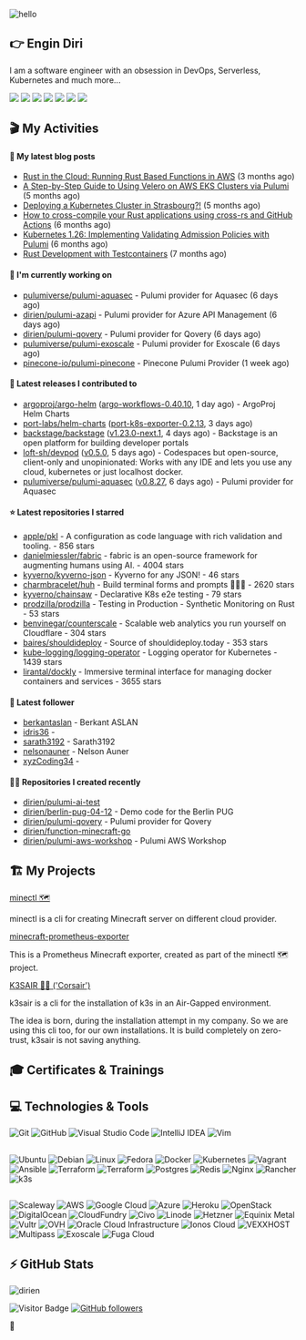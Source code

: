 ![hello](https://media.giphy.com/media/3ornk57KwDXf81rjWM/giphy.gif)

## 👉 Engin Diri

I am a software engineer with an obsession in DevOps, Serverless, Kubernetes and much more...

[![](https://img.shields.io/badge/-@__ediri-000000?style=for-the-badge&logo=X&logoColor=ffffff)](https://x.com/_ediri)
[![](https://img.shields.io/badge/engin--diri-0A66C2?style=for-the-badge&logo=linkedin&logoColor=#0A66C2)](https://www.linkedin.com/in/engin-diri/)
[![](https://img.shields.io/badge/@_ediri@cloud--native.social-6364FF?style=for-the-badge&logo=mastodon&logoColor=white)](https://cloud-native.social/@_ediri)
[![](https://img.shields.io/badge/-@dirien-%23181717?style=for-the-badge&logo=github)](https://github.com/dirien)
[![](https://img.shields.io/badge/-blog.ediri.io-2962FF?style=for-the-badge&logo=hashnode&logoColor=white)](https://blog.ediri.io/)
[![](https://img.shields.io/badge/dirien-003366?style=for-the-badge&logo=linuxfoundation&logoColor=white)](https://openprofile.dev/profile/dirien)
[![](https://img.shields.io/badge/-@__ediri-E4405F?style=for-the-badge&logo=instagram&logoColor=white)](https://www.instagram.com/_ediri/)

## 🎬 My Activities

#### 📖 My latest blog posts
- [Rust in the Cloud: Running Rust Based Functions in AWS](https://blog.ediri.io/rust-in-the-cloud-running-rust-based-functions-in-aws) (3 months ago)
- [A Step-by-Step Guide to Using Velero on AWS EKS Clusters via Pulumi](https://blog.ediri.io/a-step-by-step-guide-to-using-velero-on-aws-eks-clusters-via-pulumi) (5 months ago)
- [Deploying a Kubernetes Cluster in Strasbourg?!](https://blog.ediri.io/deploying-a-kubernetes-cluster-in-strasbourg) (5 months ago)
- [How to cross-compile your Rust applications using cross-rs and GitHub Actions](https://blog.ediri.io/how-to-cross-compile-your-rust-applications-using-cross-rs-and-github-actions) (6 months ago)
- [Kubernetes 1.26: Implementing Validating Admission Policies with Pulumi](https://blog.ediri.io/kubernetes-126-implementing-validating-admission-policies-with-pulumi) (6 months ago)
- [Rust Development with Testcontainers](https://blog.ediri.io/rust-development-with-testcontainers) (7 months ago)

#### 👷 I'm currently working on

- [pulumiverse/pulumi-aquasec](https://github.com/pulumiverse/pulumi-aquasec) - Pulumi provider for Aquasec (6 days ago)
- [dirien/pulumi-azapi](https://github.com/dirien/pulumi-azapi) - Pulumi provider for Azure API Management (6 days ago)
- [dirien/pulumi-qovery](https://github.com/dirien/pulumi-qovery) - Pulumi provider for Qovery (6 days ago)
- [pulumiverse/pulumi-exoscale](https://github.com/pulumiverse/pulumi-exoscale) - Pulumi provider for Exoscale (6 days ago)
- [pinecone-io/pulumi-pinecone](https://github.com/pinecone-io/pulumi-pinecone) - Pinecone Pulumi Provider (1 week ago)

#### 🚀 Latest releases I contributed to

- [argoproj/argo-helm](https://github.com/argoproj/argo-helm) ([argo-workflows-0.40.10](https://github.com/argoproj/argo-helm/releases/tag/argo-workflows-0.40.10), 1 day ago) - ArgoProj Helm Charts
- [port-labs/helm-charts](https://github.com/port-labs/helm-charts) ([port-k8s-exporter-0.2.13](https://github.com/port-labs/helm-charts/releases/tag/port-k8s-exporter-0.2.13), 3 days ago)
- [backstage/backstage](https://github.com/backstage/backstage) ([v1.23.0-next.1](https://github.com/backstage/backstage/releases/tag/v1.23.0-next.1), 4 days ago) - Backstage is an open platform for building developer portals
- [loft-sh/devpod](https://github.com/loft-sh/devpod) ([v0.5.0](https://github.com/loft-sh/devpod/releases/tag/v0.5.0), 5 days ago) - Codespaces but open-source, client-only and unopinionated: Works with any IDE and lets you use any cloud, kubernetes or just localhost docker.
- [pulumiverse/pulumi-aquasec](https://github.com/pulumiverse/pulumi-aquasec) ([v0.8.27](https://github.com/pulumiverse/pulumi-aquasec/releases/tag/v0.8.27), 6 days ago) - Pulumi provider for Aquasec

#### ⭐ Latest repositories I starred

- [apple/pkl](https://github.com/apple/pkl) - A configuration as code language with rich validation and tooling. - 856 stars
- [danielmiessler/fabric](https://github.com/danielmiessler/fabric) - fabric is an open-source framework for augmenting humans using AI. - 4004 stars
- [kyverno/kyverno-json](https://github.com/kyverno/kyverno-json) - Kyverno for any JSON! - 46 stars
- [charmbracelet/huh](https://github.com/charmbracelet/huh) - Build terminal forms and prompts 🤷🏻‍♀️ - 2620 stars
- [kyverno/chainsaw](https://github.com/kyverno/chainsaw) - Declarative K8s e2e testing - 79 stars
- [prodzilla/prodzilla](https://github.com/prodzilla/prodzilla) - Testing in Production - Synthetic Monitoring on Rust - 53 stars
- [benvinegar/counterscale](https://github.com/benvinegar/counterscale) - Scalable web analytics you run yourself on Cloudflare - 304 stars
- [baires/shouldideploy](https://github.com/baires/shouldideploy) - Source of shouldideploy.today - 353 stars
- [kube-logging/logging-operator](https://github.com/kube-logging/logging-operator) - Logging operator for Kubernetes - 1439 stars
- [lirantal/dockly](https://github.com/lirantal/dockly) - Immersive terminal interface for managing docker containers and services - 3655 stars

#### 👥 Latest follower

- [berkantaslan](https://github.com/berkantaslan) - Berkant ASLAN
- [idris36](https://github.com/idris36) - 
- [sarath3192](https://github.com/sarath3192) - Sarath3192
- [nelsonauner](https://github.com/nelsonauner) - Nelson Auner
- [xyzCoding34](https://github.com/xyzCoding34) - 

#### 👨‍💻 Repositories I created recently

- [dirien/pulumi-ai-test](https://github.com/dirien/pulumi-ai-test)
- [dirien/berlin-pug-04-12](https://github.com/dirien/berlin-pug-04-12) - Demo code for the Berlin PUG
- [dirien/pulumi-qovery](https://github.com/dirien/pulumi-qovery) - Pulumi provider for Qovery
- [dirien/function-minecraft-go](https://github.com/dirien/function-minecraft-go)
- [dirien/pulumi-aws-workshop](https://github.com/dirien/pulumi-aws-workshop) - Pulumi AWS Workshop


## 🏗️ My Projects
[minectl 🗺](https://github.com/dirien/minectl)

minectl is a cli for creating Minecraft server on different cloud provider.

[minecraft-prometheus-exporter](https://github.com/dirien/minecraft-prometheus-exporter)

This is a Prometheus Minecraft exporter, created as part of the minectl 🗺 project.

[K3SAIR 🏴‍☠️️ ('Corsair')](https://github.com/dirien/k3sair-cli)

k3sair is a cli for the installation of k3s in an Air-Gapped environment.

The idea is born, during the installation attempt in my company. So we are using this cli too, for our own
installations. It is build completely on zero-trust, k3sair is not saving anything.

## 🎓 Certificates & Trainings

<!--START_SECTION:badges-->
<!--END_SECTION:badges-->

## 💻 Technologies & Tools

![Git](https://img.shields.io/badge/git-%23F05033.svg?style=for-the-badge&logo=git&logoColor=white)
![GitHub](https://img.shields.io/badge/github-%23121011.svg?style=for-the-badge&logo=github&logoColor=white)
![Visual Studio Code](https://img.shields.io/badge/VisualStudioCode-0078d7.svg?style=for-the-badge&logo=visual-studio-code&logoColor=white)
![IntelliJ IDEA](https://img.shields.io/badge/IntelliJIDEA-000000.svg?style=for-the-badge&logo=intellij-idea&logoColor=white)
![Vim](https://img.shields.io/badge/VIM-%2311AB00.svg?style=for-the-badge&logo=vim&logoColor=white)

##

![Ubuntu](https://img.shields.io/badge/Ubuntu-E95420?style=for-the-badge&logo=ubuntu&logoColor=white)
![Debian](https://img.shields.io/badge/Debian-D70A53?style=for-the-badge&logo=debian&logoColor=white)
![Linux](https://img.shields.io/badge/Linux-FCC624?style=for-the-badge&logo=linux&logoColor=black)
![Fedora](https://img.shields.io/badge/Fedora-294172?style=for-the-badge&logo=fedora&logoColor=white)
![Docker](https://img.shields.io/badge/docker-0db7ed.svg?style=for-the-badge&logo=docker&logoColor=white)
![Kubernetes](https://img.shields.io/badge/kubernetes-326ce5.svg?style=for-the-badge&logo=kubernetes&logoColor=white)
![Vagrant](https://img.shields.io/badge/vagrant-1563FF.svg?style=for-the-badge&logo=vagrant&logoColor=white)
![Ansible](https://img.shields.io/badge/ansible-1A1918.svg?style=for-the-badge&logo=ansible&logoColor=white)
![Terraform](https://img.shields.io/badge/terraform-5835CC.svg?style=for-the-badge&logo=terraform&logoColor=white)
![Terraform](https://img.shields.io/badge/pulumi-8A3391.svg?style=for-the-badge&logo=pulumi&logoColor=white)
![Postgres](https://img.shields.io/badge/postgres-316192.svg?style=for-the-badge&logo=postgresql&logoColor=white)
![Redis](https://img.shields.io/badge/redis-DD0031.svg?style=for-the-badge&logo=redis&logoColor=white)
![Nginx](https://img.shields.io/badge/nginx-009639.svg?style=for-the-badge&logo=nginx&logoColor=white)
![Rancher](https://img.shields.io/badge/rancher-0075A8.svg?style=for-the-badge&logo=rancher&logoColor=white)
![k3s](https://img.shields.io/badge/k3s-FFC61C.svg?style=for-the-badge&logo=&logoColor=white)

##

![Scaleway](https://img.shields.io/badge/SCALEWAY-4f0599.svg?style=for-the-badge&logo=scaleway&logoColor=white)
![AWS](https://img.shields.io/badge/AWS-FF9900.svg?style=for-the-badge&logo=amazon-aws&logoColor=white)
![Google Cloud](https://img.shields.io/badge/GoogleCloud-4285F4.svg?style=for-the-badge&logo=google-cloud&logoColor=white)
![Azure](https://img.shields.io/badge/azure-0078D4.svg?style=for-the-badge&logo=microsoft-azure&logoColor=white)
![Heroku](https://img.shields.io/badge/heroku-430098.svg?style=for-the-badge&logo=heroku&logoColor=white)
![OpenStack](https://img.shields.io/badge/Openstack-f01742.svg?style=for-the-badge&logo=openstack&logoColor=white)
![DigitalOcean](https://img.shields.io/badge/DigitalOcean-0080FF.svg?style=for-the-badge&logo=DigitalOcean&logoColor=white)
![CloudFundry](https://img.shields.io/badge/CloudFoundry-0C9ED5.svg?style=for-the-badge&logo=cloudfoundry&logoColor=white)
![Civo](https://img.shields.io/badge/civo-239DFF.svg?style=for-the-badge&logo=civo&logoColor=white)
![Linode](https://img.shields.io/badge/linode-00A95C?style=for-the-badge&logo=linode&logoColor=white)
![Hetzner](https://img.shields.io/badge/hetzner-d50c2d?style=for-the-badge&logo=hetzner&logoColor=white)
![Equinix Metal](https://img.shields.io/badge/equinix--metal-d10810?style=for-the-badge&logo=equinixmetal&logoColor=white)
![Vultr](https://img.shields.io/badge/vultr-007BFC?style=for-the-badge&logo=vultr&logoColor=white)
![OVH](https://img.shields.io/badge/ovh-123F6D?style=for-the-badge&logo=ovh&logoColor=white)
![Oracle Cloud Infrastructure](https://img.shields.io/badge/Oracle_Cloud_Infrastructure-F80000?style=for-the-badge&logo=oracle&logoColor=white)
![Ionos Cloud](https://img.shields.io/badge/ionos--cloud-003D8F?style=for-the-badge&logo=ionos&logoColor=white)
![VEXXHOST](https://img.shields.io/badge/VEXXHOST-2A1659?style=for-the-badge&logo=vexxhost&logoColor=white)
![Multipass](https://img.shields.io/badge/Multipass-E95420?style=for-the-badge&logo=ubuntu&logoColor=white)
![Exoscale](https://img.shields.io/badge/Exoscale-DA291C?style=for-the-badge&logo=exoscale&logoColor=white)
![Fuga Cloud](https://img.shields.io/badge/fuga_cloud-242F4B?style=for-the-badge&logo=fugacloud&logoColor=white)

## ⚡ GitHub Stats

![dirien](https://github-readme-stats.vercel.app/api?username=dirien&show_icons=true&count_private=true&theme=dracula)

![Visitor Badge](https://visitor-badge.laobi.icu/badge?page_id=dirien)
[![GitHub followers](https://img.shields.io/github/followers/dirien.svg?style=social&label=Follow&maxAge=2592000)](https://github.com/dirien?tab=followers)

🧿
